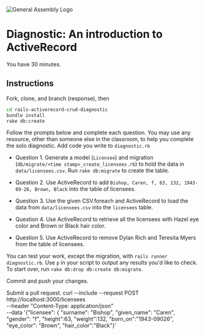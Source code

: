 ![General Assembly Logo](http://i.imgur.com/ke8USTq.png)

# Diagnostic:  An introduction to ActiveRecord

You have 30 minutes.

## Instructions

Fork, clone, and branch (response), then

```bash
cd rails-activerecord-crud-diagnostic
bundle install
rake db:create
```

Follow the prompts below and complete each question.
You may use any resource, other than someone else in the classroom,
 to help you complete the solo diagnostic.
Add code you write to `diagnostic.rb`

-   Question 1. Generate a model (`Licensee`) and migration
 (`db/migrate/<time stamp>_create_licensees.rb`) to hold the data in
  `data/licensees.csv`.  Run `rake db:migrate` to create the table.

-   Question 2. Use ActiveRecord to add
 `Bishop, Caren, f, 63, 132, 1943-09-26, Brown, Black`
  into the table of licensees.

-   Question 3. Use the given CSV.foreach and ActiveRecord to load the data from
 `data/licensees.csv` into the `licensees` table.

-   Question 4. Use ActiveRecord to retrieve all the licensees with Hazel
 eye color and Brown or Black hair color.

-   Question 5. Use ActiveRecord to remove Dylan Rich and Teresita Myers from
 the table of licensees.

You can test your work, except the migration, with `rails runner diagnostic.rb`.
Use `p` in your script to output any results you'd like to check.
To start over, run `rake db:drop db:create db:migrate`.

Commit and push your changes.

Submit a pull request.
curl --include --request POST http://localhost:3000/licensees \
--header "Content-Type: application/json" \
--data '{"licensee": { "surname": "Bishop", "given_name": "Caren", "gender": "f", "height":63, "weight":132, "born_on":"1943-09026", "eye_color": "Brown", "hair_color":"Black"}’
